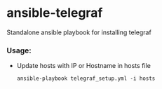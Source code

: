 # ansible-telegraf
Standalone ansible playbook for installing telegraf

### Usage:
* Update hosts with IP or Hostname in hosts file

  ```
  ansible-playbook telegraf_setup.yml -i hosts
  ```
